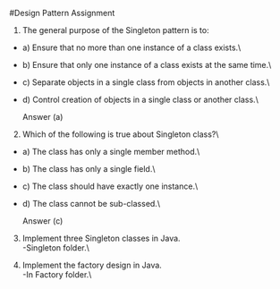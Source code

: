 #Design Pattern Assignment

1. The general purpose of the Singleton pattern is to:
  - a) Ensure that no more than one instance of a class exists.\
  - b) Ensure that only one instance of a class exists at the same time.\
  - c) Separate objects in a single class from objects in another class.\
  - d) Control creation of objects in a single class or another class.\
  
    Answer (a)
  
2. Which of the following is true about Singleton class?\
  - a) The class has only a single member method.\
  - b) The class has only a single field.\
  - c) The class should have exactly one instance.\
  - d) The class cannot be sub-classed.\
  
    Answer (c)
  
3. Implement three Singleton classes in Java.\
  -Singleton folder.\
  
4. Implement the factory design in Java.\
  -In Factory folder.\
